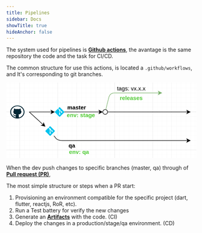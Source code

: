 ```yaml
---
title: Pipelines
sidebar: Docs
showTitle: true
hideAnchor: false
---
```

The system used for pipelines is <a href="https://github.com/features/actions" target="_blank">**Github actions**</a>, the avantage is the same repository the code and the task for CI/CD.

The common structure for use this actions, is located a `.github/workflows`, and It's corresponding to git branches.

![Docker image](../../images/branches.png)

When the dev push changes to specific branches (master, qa) through of <a href="https://docs.github.com/en/free-pro-team@latest/github/collaborating-with-issues-and-pull-requests/about-pull-requests" target="_blank">**Pull request (PR)**</a>,

The most simple structure or steps when a PR start:
1. Provisioning an environment compatible for the specific project (dart, flutter, reactjs, RoR, etc).
2. Run a Test battery for verify the new changes
3. Generate an **[Artifacts](/docs/guide/artifacts)** with the code. (CI)
4. Deploy the changes in a production/stage/qa environment. (CD)
